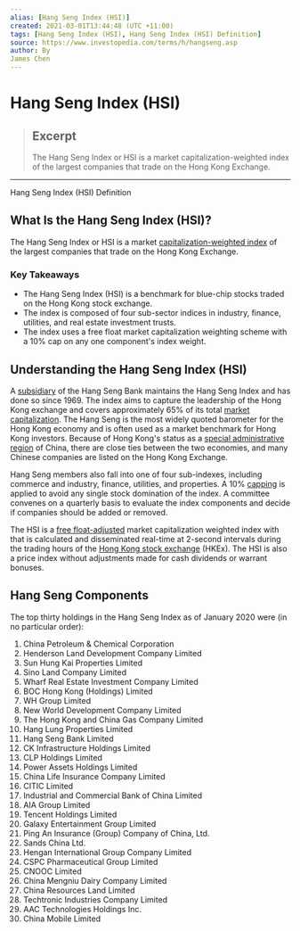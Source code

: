 ```yaml
---
alias: [Hang Seng Index (HSI)]
created: 2021-03-01T13:44:48 (UTC +11:00)
tags: [Hang Seng Index (HSI), Hang Seng Index (HSI) Definition]
source: https://www.investopedia.com/terms/h/hangseng.asp
author: By
James Chen
---
```


# Hang Seng Index (HSI)

> ## Excerpt
> The Hang Seng Index or HSI is a market capitalization-weighted index of the largest companies that trade on the Hong Kong Exchange.

---

Hang Seng Index (HSI) Definition
## What Is the Hang Seng Index (HSI)?

The Hang Seng Index or HSI is a market [capitalization-weighted index](https://www.investopedia.com/terms/c/capitalizationweightedindex.asp) of the largest companies that trade on the Hong Kong Exchange.

### Key Takeaways

-   The Hang Seng Index (HSI) is a benchmark for blue-chip stocks traded on the Hong Kong stock exchange.
-   The index is composed of four sub-sector indices in industry, finance, utilities, and real estate investment trusts.
-   The index uses a free float market capitalization weighting scheme with a 10% cap on any one component's index weight.

## Understanding the Hang Seng Index (HSI)

A [subsidiary](https://www.investopedia.com/terms/s/subsidiary.asp) of the Hang Seng Bank maintains the Hang Seng Index and has done so since 1969. The index aims to capture the leadership of the Hong Kong exchange and covers approximately 65% of its total [market capitalization](https://www.investopedia.com/terms/m/marketcapitalization.asp). The Hang Seng is the most widely quoted barometer for the Hong Kong economy and is often used as a market benchmark for Hong Kong investors. Because of Hong Kong's status as a [special administrative region](https://www.investopedia.com/terms/s/special-administrative-region.asp) of China, there are close ties between the two economies, and many Chinese companies are listed on the Hong Kong Exchange.

Hang Seng members also fall into one of four sub-indexes, including commerce and industry, finance, utilities, and properties. A 10% [capping](https://www.investopedia.com/terms/c/capped-index.asp) is applied to avoid any single stock domination of the index. A committee convenes on a quarterly basis to evaluate the index components and decide if companies should be added or removed.

The HSI is a [free float-adjusted](https://www.investopedia.com/terms/f/freefloatmethodology.asp) market capitalization weighted index with that is calculated and disseminated real-time at 2-second intervals during the trading hours of the [Hong Kong stock exchange](https://www.investopedia.com/terms/h/hkex.asp) (HKEx). The HSI is also a price index without adjustments made for cash dividends or warrant bonuses.

## Hang Seng Components

The top thirty holdings in the Hang Seng Index as of January 2020 were (in no particular order):

1.  China Petroleum & Chemical Corporation
2.  Henderson Land Development Company Limited
3.  Sun Hung Kai Properties Limited
4.  Sino Land Company Limited
5.  Wharf Real Estate Investment Company Limited
6.  BOC Hong Kong (Holdings) Limited
7.  WH Group Limited
8.  New World Development Company Limited
9.  The Hong Kong and China Gas Company Limited
10.  Hang Lung Properties Limited
11.  Hang Seng Bank Limited
12.  CK Infrastructure Holdings Limited
13.  CLP Holdings Limited
14.  Power Assets Holdings Limited
15.  China Life Insurance Company Limited
16.  CITIC Limited
17.  Industrial and Commercial Bank of China Limited
18.  AIA Group Limited
19.  Tencent Holdings Limited
20.  Galaxy Entertainment Group Limited
21.  Ping An Insurance (Group) Company of China, Ltd.
22.  Sands China Ltd.
23.  Hengan International Group Company Limited
24.  CSPC Pharmaceutical Group Limited
25.  CNOOC Limited
26.  China Mengniu Dairy Company Limited
27.  China Resources Land Limited
28.  Techtronic Industries Company Limited
29.  AAC Technologies Holdings Inc.
30.  China Mobile Limited
